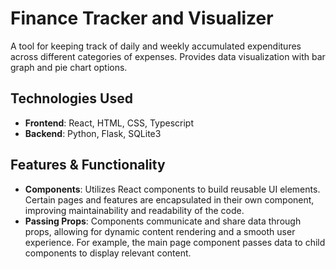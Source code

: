 # Finance Tracker and Visualizer 
A tool for keeping track of daily and weekly accumulated expenditures across different categories of expenses. Provides data visualization with bar graph and pie chart options.

## Technologies Used  
- **Frontend**: React, HTML, CSS, Typescript
- **Backend**: Python, Flask, SQLite3

## Features & Functionality  
- **Components**: Utilizes React components to build reusable UI elements. Certain pages and features are encapsulated in their own component, improving maintainability and readability of the code.
- **Passing Props**: Components communicate and share data through props, allowing for dynamic content rendering and a smooth user experience. For example, the main page component passes data to child components to display relevant content.  
